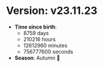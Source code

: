 # Version: v23.11.23
- **Time since birth**:
  - 8759 days
  - 210216 hours
  - 12612960 minutes
  - 756777600 seconds
- **Season**: Autumn 🍁
